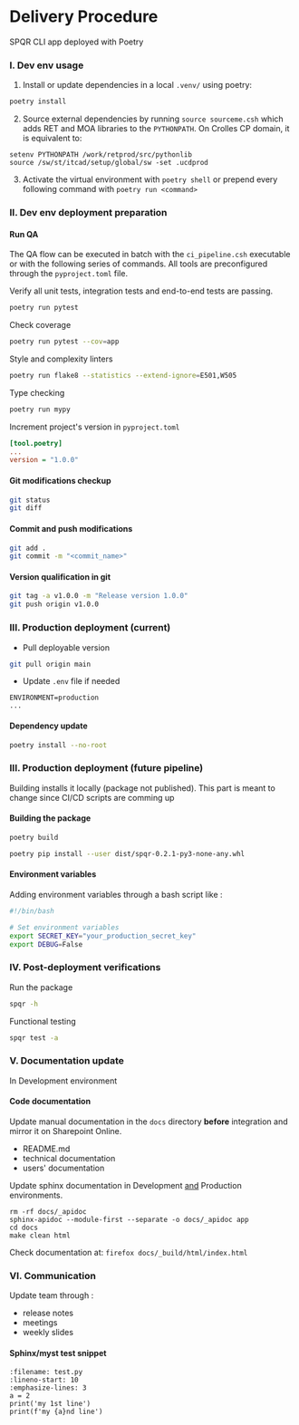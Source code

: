 # Delivery Procedure
SPQR CLI app deployed with Poetry

### I. Dev env usage
1. Install or update dependencies in a local `.venv/` using poetry:
```bash
poetry install
```
2. Source external dependencies by running `source sourceme.csh` which adds RET and MOA libraries to the `PYTHONPATH`. On Crolles CP domain, it is equivalent to:
```shell
setenv PYTHONPATH /work/retprod/src/pythonlib
source /sw/st/itcad/setup/global/sw -set .ucdprod
```
3. Activate the virtual environment with `poetry shell` or prepend every following command with `poetry run <command>`

### II. Dev env deployment preparation
#### Run QA

The QA flow can be executed in batch with the `ci_pipeline.csh` executable or with the following series of commands. All tools are preconfigured through the `pyproject.toml` file.

Verify all unit tests, integration tests and end-to-end tests are passing.  
```bash
poetry run pytest
```

Check coverage
```bash
poetry run pytest --cov=app
```

Style and complexity linters
```bash
poetry run flake8 --statistics --extend-ignore=E501,W505
```

Type checking
```bash
poetry run mypy
```

Increment project's version in `pyproject.toml`
```ini
[tool.poetry]
...
version = "1.0.0"
```

#### Git modifications checkup
```bash
git status
git diff
```

<!-- #### Upgrade dependencies (if needed)
```bash
poetry update
``` -->

#### Commit and push modifications
```bash
git add .
git commit -m "<commit_name>"
```

#### Version qualification in git
```bash
git tag -a v1.0.0 -m "Release version 1.0.0"
git push origin v1.0.0
```

### III. Production deployment (current)
* Pull deployable version
```bash
git pull origin main
```

* Update `.env` file if needed
```properties
ENVIRONMENT=production
...
```

#### Dependency update
<!-- #### Using same portable environment -->
```bash
poetry install --no-root
```

### III. Production deployment (future pipeline)
Building installs it locally (package not published).
This part is meant to change since CI/CD scripts are comming up

#### Building the package
```bash
poetry build
```
```bash
poetry pip install --user dist/spqr-0.2.1-py3-none-any.whl
```

#### Environment variables
Adding environment variables through a bash script like :
```bash
#!/bin/bash

# Set environment variables
export SECRET_KEY="your_production_secret_key"
export DEBUG=False
```

### IV. Post-deployment verifications
Run the package
```bash
spqr -h
```

Functional testing
```bash
spqr test -a
```

<!-- #### Maintainablity and log monitoring

```bash
tail -f spqr.log*
``` -->

### V. Documentation update
In Development environment
#### Code documentation
Update manual documentation in the `docs` directory **before** integration and mirror it on Sharepoint Online.
* README.md  
* technical documentation  
* users' documentation 

<!-- ```bash
poetry run sphinx-quickstart
poetry run sphinx-build -b html docs/ docs/_build/
``` -->

Update sphinx documentation in Development <u>and</u> Production environments.
```{code} sh
rm -rf docs/_apidoc
sphinx-apidoc --module-first --separate -o docs/_apidoc app
cd docs
make clean html
```

Check documentation at: `firefox docs/_build/html/index.html`

### VI. Communication
Update team through :
* release notes
* meetings
* weekly slides

#### Sphinx/myst test snippet
```{code-block} python
:filename: test.py
:lineno-start: 10
:emphasize-lines: 3
a = 2
print('my 1st line')
print(f'my {a}nd line')
```

<!-- environement variables -->
